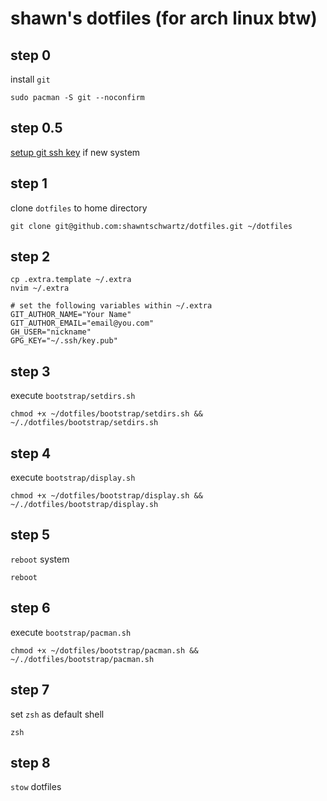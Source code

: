 # shawn's dotfiles (for arch linux btw)

## step 0
install `git`
```
sudo pacman -S git --noconfirm
```

## step 0.5
[setup git ssh key](https://docs.github.com/en/authentication/connecting-to-github-with-ssh/generating-a-new-ssh-key-and-adding-it-to-the-ssh-agent) if new system

## step 1
clone `dotfiles` to home directory
```
git clone git@github.com:shawntschwartz/dotfiles.git ~/dotfiles
```

## step 2
```
cp .extra.template ~/.extra
nvim ~/.extra

# set the following variables within ~/.extra
GIT_AUTHOR_NAME="Your Name"
GIT_AUTHOR_EMAIL="email@you.com"
GH_USER="nickname"
GPG_KEY="~/.ssh/key.pub"
```

## step 3
execute `bootstrap/setdirs.sh`
```
chmod +x ~/dotfiles/bootstrap/setdirs.sh && ~/./dotfiles/bootstrap/setdirs.sh
```

## step 4
execute `bootstrap/display.sh`
```
chmod +x ~/dotfiles/bootstrap/display.sh && ~/./dotfiles/bootstrap/display.sh
```

## step 5
`reboot` system
```
reboot
```

## step 6
execute `bootstrap/pacman.sh`
```
chmod +x ~/dotfiles/bootstrap/pacman.sh && ~/./dotfiles/bootstrap/pacman.sh
```

## step 7
set `zsh` as default shell
```
zsh
```

## step 8
`stow` dotfiles